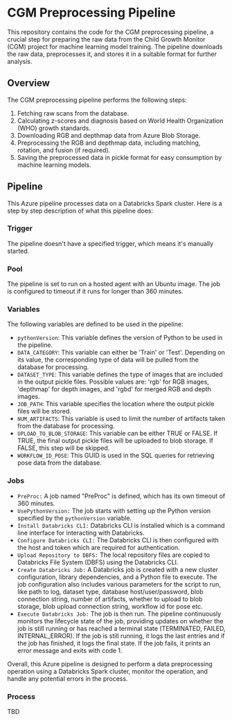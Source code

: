 # CGM Preprocessing Pipeline

This repository contains the code for the CGM preprocessing pipeline, a crucial step for preparing the raw data from the Child Growth Monitor (CGM) project for machine learning model training. The pipeline downloads the raw data, preprocesses it, and stores it in a suitable format for further analysis.

## Overview

The CGM preprocessing pipeline performs the following steps:

1. Fetching raw scans from the database.
2. Calculating z-scores and diagnosis based on World Health Organization (WHO) growth standards.
3. Downloading RGB and depthmap data from Azure Blob Storage.
4. Preprocessing the RGB and depthmap data, including matching, rotation, and fusion (if required).
5. Saving the preprocessed data in pickle format for easy consumption by machine learning models.

## Pipeline

This Azure pipeline  processes data on a Databricks Spark cluster. Here is a step by step description of what this pipeline does:

### Trigger 
The pipeline doesn't have a specified trigger, which means it's manually started.

### Pool 
The pipeline is set to run on a hosted agent with an Ubuntu image. The job is configured to timeout if it runs for longer than 360 minutes.

### Variables

The following variables are defined to be used in the pipeline:

- `pythonVersion`: This variable defines the version of Python to be used in the pipeline.
- `DATA_CATEGORY`: This variable can either be 'Train' or 'Test'. Depending on its value, the corresponding type of data will be pulled from the database for processing.
- `DATASET_TYPE`: This variable defines the type of images that are included in the output pickle files. Possible values are: 'rgb' for RGB images, 'depthmap' for depth images, and 'rgbd' for merged RGB and depth images.
- `JOB_PATH`: This variable specifies the location where the output pickle files will be stored.
- `NUM_ARTIFACTS`: This variable is used to limit the number of artifacts taken from the database for processing.
- `UPLOAD_TO_BLOB_STORAGE`: This variable can be either TRUE or FALSE. If TRUE, the final output pickle files will be uploaded to blob storage. If FALSE, this step will be skipped.
- `WORKFLOW_ID_POSE`: This GUID is used in the SQL queries for retrieving pose data from the database.


### Jobs
- `PreProc:` A job named "PreProc" is defined, which has its own timeout of 360 minutes.
- `UsePythonVersion:` The job starts with setting up the Python version specified by the `pythonVersion` variable.
- `Install Databricks CLI:` Databricks CLI is installed which is a command line interface for interacting with Databricks.
- `Configure Databricks CLI:` The Databricks CLI is then configured with the host and token which are required for authentication.
- `Upload Repository to DBFS:` The local repository files are copied to Databricks File System (DBFS) using the Databricks CLI.
- `Create Databricks Job:` A Databricks job is created with a new cluster configuration, library dependencies, and a Python file to execute. The job configuration also includes various parameters for the script to run, like path to log, dataset type, database host/user/password, blob connection string, number of artifacts, whether to upload to blob storage, blob upload connection string, workflow id for pose etc.
- `Execute Databricks Job:` The job is then run. The pipeline continuously monitors the lifecycle state of the job, providing updates on whether the job is still running or has reached a terminal state (TERMINATED, FAILED, INTERNAL_ERROR). If the job is still running, it logs the last entries and if the job has finished, it logs the final state. If the job fails, it prints an error message and exits with code 1.

Overall, this Azure pipeline is designed to perform a data preprocessing operation using a Databricks Spark cluster, monitor the operation, and handle any potential errors in the process.

### Process

TBD